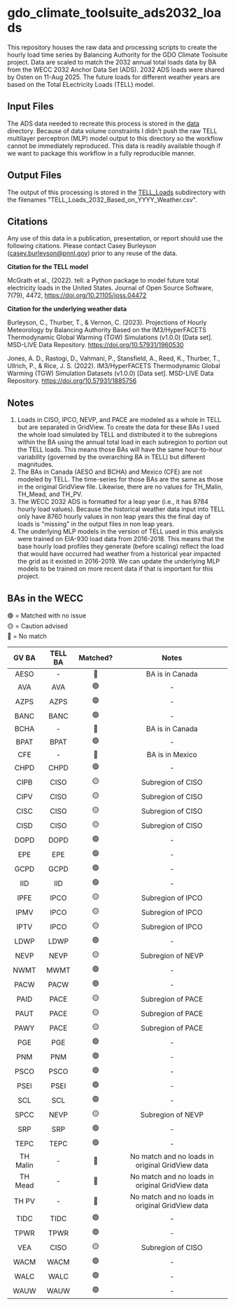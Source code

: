 # gdo_climate_toolsuite_ads2032_loads
This repository houses the raw data and processing scripts to create the hourly load time series by 
Balancing Authority for the GDO Climate Toolsuite project. Data are scaled to match the 2032 annual total loads data by 
BA from the WECC 2032 Anchor Data Set (ADS). 2032 ADS loads were shared by Osten on 11-Aug 2025. The future loads for 
different weather years are based on the Total ELectricity Loads (TELL) model.

## Input Files
The ADS data needed to recreate this process is stored in the [data](data/) directory. Because of data volume 
constraints I didn't push the raw TELL multilayer perceptron (MLP) model output to this directory so the workflow 
cannot be immediately reproduced. This data is readily available though if we want to package this workflow in a 
fully reproducible manner.

## Output Files
The output of this processing is stored in the [TELL_Loads](data/TELL_Loads) subdirectory with the filenames 
"TELL_Loads_2032_Based_on_YYYY_Weather.csv".

## Citations
Any use of this data in a publication, presentation, or report should use the following citations. Please contact 
Casey Burleyson (casey.burleyson@pnnl.gov) prior to any reuse of the data.
>
**Citation for the TELL model**
>
McGrath et al., (2022). tell: a Python package to model future total electricity loads in the United States. Journal of Open Source Software, 7(79), 4472, https://doi.org/10.21105/joss.04472
> 
**Citation for the underlying weather data**
>
Burleyson, C., Thurber, T., & Vernon, C. (2023). Projections of Hourly Meteorology by Balancing Authority Based on the IM3/HyperFACETS Thermodynamic Global Warming (TGW) Simulations (v1.0.0) [Data set]. MSD-LIVE Data Repository. https://doi.org/10.57931/1960530
>
Jones, A. D., Rastogi, D., Vahmani, P., Stansfield, A., Reed, K., Thurber, T., Ullrich, P., & Rice, J. S. (2022). IM3/HyperFACETS Thermodynamic Global Warming (TGW) Simulation Datasets (v1.0.0) [Data set]. MSD-LIVE Data Repository. https://doi.org/10.57931/1885756

## Notes
1) Loads in CISO, IPCO, NEVP, and PACE are modeled as a whole in TELL but are separated in GridView. To create the data
for these BAs I used the whole load simulated by TELL and distributed it to the subregions within the BA using the 
annual total load in each subregion to portion out the TELL loads. This means those BAs will have the same
hour-to-hour variability (governed by the overarching BA in TELL) but different magnitudes.
2) The BAs in Canada (AESO and BCHA) and Mexico (CFE) are not modeled by TELL. The time-series for those BAs are the 
same as those in the original GridView file. Likewise, there are no values for TH_Malin, TH_Mead, and TH_PV.
3) The WECC 2032 ADS is formatted for a leap year (i.e., it has 8784 hourly load values). Because the historical 
weather data input into TELL only have 8760 hourly values in non leap years this the final day of loads is "missing" in
the output files in non leap years.
4) The underlying MLP models in the version of TELL used in this analysis were trained on EIA-930 load data from 
2016-2018. This means that the base hourly load profiles they generate (before scaling) reflect the load that would 
have occurred had weather from a historical year impacted the grid as it existed in 2016-2019. We can update the 
underlying MLP models to be trained on more recent data if that is important for this project.

## BAs in the WECC 
>
🟢 = Matched with no issue  
🟡 = Caution advised  
🔴 = No match
>
| GV BA | TELL BA | Matched? | Notes |
| :-: | :-: | :-: | :-: |
| AESO | - | 🔴 | BA is in Canada |
| AVA | AVA | 🟢 | - |
| AZPS | AZPS | 🟢 | - |
| BANC | BANC | 🟢 | - |
| BCHA | - | 🔴 | BA is in Canada |
| BPAT | BPAT | 🟢 | - |
| CFE | - | 🔴 | BA is in Mexico |
| CHPD| CHPD| 🟢 | - |
| CIPB | CISO | 🟡 | Subregion of CISO |
| CIPV | CISO | 🟡 | Subregion of CISO |
| CISC | CISO | 🟡 | Subregion of CISO |
| CISD | CISO | 🟡 | Subregion of CISO |
| DOPD | DOPD | 🟢 | - |
| EPE | EPE | 🟢 | - |
| GCPD | GCPD | 🟢 | - |
| IID | IID | 🟢 | - |
| IPFE | IPCO | 🟡 | Subregion of IPCO |
| IPMV | IPCO | 🟡 | Subregion of IPCO |
| IPTV | IPCO | 🟡 | Subregion of IPCO |
| LDWP | LDWP | 🟢 | - |
| NEVP | NEVP | 🟡 | Subregion of NEVP |
| NWMT | MWMT | 🟢 | - |
| PACW | PACW | 🟢 | - |
| PAID | PACE | 🟡 | Subregion of PACE |
| PAUT | PACE | 🟡 | Subregion of PACE |
| PAWY | PACE | 🟡 | Subregion of PACE |
| PGE | PGE | 🟢 | - |
| PNM | PNM | 🟢 | - |
| PSCO | PSCO | 🟢 | - |
| PSEI | PSEI | 🟢 | - |
| SCL | SCL | 🟢 | - |
| SPCC | NEVP | 🟡 | Subregion of NEVP |
| SRP | SRP | 🟢 | - |
| TEPC | TEPC | 🟢 | - |
| TH Malin | - | 🔴 | No match and no loads in original GridView data |
| TH Mead | - | 🔴 | No match and no loads in original GridView data |
| TH PV | - | 🔴 | No match and no loads in original GridView data |
| TIDC | TIDC | 🟢 | - |
| TPWR | TPWR | 🟢 | - |
| VEA | CISO | 🟡 | Subregion of CISO |
| WACM | WACM | 🟢 | - |
| WALC | WALC | 🟢 | - |
| WAUW | WAUW | 🟢 | - |
